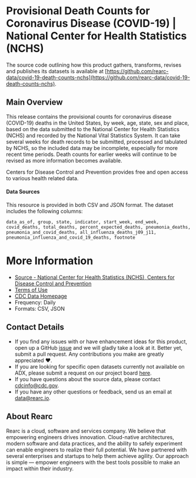 # Provisional Death Counts for Coronavirus Disease (COVID-19) | National Center for Health Statistics (NCHS)

The source code outlining how this product gathers, transforms, revises and publishes its datasets is available at [https://github.com/rearc-data/covid-19-death-counts-nchs](https://github.com/rearc-data/covid-19-death-counts-nchs).

## Main Overview
This release contains the provisional counts for coronavirus disease (COVID-19) deaths in the United States, by week, age, state, sex and place, based on the data submitted to the National Center for Health Statistics (NCHS) and recorded by the National Vital Statistics System. It can take several weeks for death records to be submitted, processed and tabulated by NCHS, so the included data may be incomplete, especially for more recent time periods. Death counts for earlier weeks will continue to be revised as more information becomes available.

Centers for Disease Control and Prevention provides free and open access to various health related data. 

#### Data Sources
This resource is provided in both CSV and JSON format. The dataset includes the following columns:

`data_as_of, group, state, indicator, start_week, end_week, covid_deaths, total_deaths, percent_expected_deaths, pneumonia_deaths, pneumonia_and_covid_deaths, all_influenza_deaths_j09_j11, pneumonia_influenza_and_covid_19_deaths, footnote`

# More Information
- [Source - National Center for Health Statistics (NCHS), Centers for Disease Control and Prevention](https://data.cdc.gov/NCHS/Provisional-Death-Counts-for-Coronavirus-Disease-C/hc4f-j6nb) 
- [Terms of Use](https://www.usa.gov/government-works)
- [CDC Data Homepage](https://data.cdc.gov/)
- Frequency: Daily
- Formats: CSV, JSON

## Contact Details
- If you find any issues with or have enhancement ideas for this product, open up a GitHub [issue](https://github.com/rearc-data/covid-19-death-counts-nchs/issues) and we will gladly take a look at it. Better yet, submit a pull request. Any contributions you make are greatly appreciated :heart:.
- If you are looking for specific open datasets currently not available on ADX, please submit a request on our project board [here](https://github.com/rearc-data/covid-datasets-aws-data-exchange/projects/1).
- If you have questions about the source data, please contact cdcinfo@cdc.gov.
- If you have any other questions or feedback, send us an email at data@rearc.io.

## About Rearc
Rearc is a cloud, software and services company. We believe that empowering engineers drives innovation. Cloud-native architectures, modern software and data practices, and the ability to safely experiment can enable engineers to realize their full potential. We have partnered with several enterprises and startups to help them achieve agility. Our approach is simple — empower engineers with the best tools possible to make an impact within their industry.